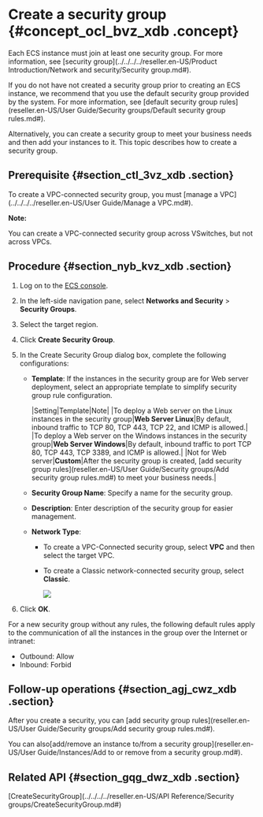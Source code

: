 # Create a security group {#concept_ocl_bvz_xdb .concept}

Each ECS instance must join at least one security group. For more information, see [security group](../../../../reseller.en-US/Product Introduction/Network and security/Security group.md#).

If you do not have not created a security group prior to creating an ECS instance, we recommend that you use the default security group provided by the system. For more information, see [default security group rules](reseller.en-US/User Guide/Security groups/Default security group rules.md#).

Alternatively, you can create a security group to meet your business needs and then add your instances to it. This topic describes how to create a security group.

## Prerequisite {#section_ctl_3vz_xdb .section}

To create a VPC-connected security group, you must [manage a VPC](../../../../reseller.en-US/User Guide/Manage a VPC.md#).

**Note:** 

You can create a VPC-connected security group across VSwitches, but not across VPCs.

## Procedure {#section_nyb_kvz_xdb .section}

1.  Log on to the [ECS console](https://partners-intl.console.aliyun.com/#/ecs).
2.  In the left-side navigation pane, select **Networks and Security** \> **Security Groups**.
3.  Select the target region.
4.  Click **Create Security Group**.
5.  In the Create Security Group dialog box, complete the following configurations:
    -   **Template**: If the instances in the security group are for Web server deployment, select an appropriate template to simplify security group rule configuration.

        |Setting|Template|Note|
        |To deploy a Web server on the Linux instances in the security group|**Web Server Linux**|By default, inbound traffic to TCP 80, TCP 443, TCP 22, and ICMP is allowed.|
        |To deploy a Web server on the Windows instances in the security group|**Web Server Windows**|By default, inbound traffic to port TCP 80, TCP 443, TCP 3389, and ICMP is allowed.|
        |Not for Web server|**Custom**|After the security group is created, [add security group rules](reseller.en-US/User Guide/Security groups/Add security group rules.md#) to meet your business needs.|

    -   **Security Group Name**: Specify a name for the security group.
    -   **Description**: Enter description of the security group for easier management.
    -   **Network Type**:
        -   To create a VPC-Connected security group, select **VPC** and then select the target VPC.
        -   To create a Classic network-connected security group, select **Classic**.

            ![](http://static-aliyun-doc.oss-cn-hangzhou.aliyuncs.com/assets/img/9717/15433120874657_en-US.png)

6.  Click **OK**.

For a new security group without any rules, the following default rules apply to the communication of all the instances in the group over the Internet or intranet:

-   Outbound: Allow
-   Inbound: Forbid

## Follow-up operations {#section_agj_cwz_xdb .section}

After you create a security, you can [add security group rules](reseller.en-US/User Guide/Security groups/Add security group rules.md#).

You can also[add/remove an instance to/from a security group](reseller.en-US/User Guide/Instances/Add to or remove from a security group.md#).

## Related API {#section_gqg_dwz_xdb .section}

[CreateSecurityGroup](../../../../reseller.en-US/API Reference/Security groups/CreateSecurityGroup.md#)


